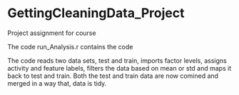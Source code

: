 # GettingCleaningData_Project
Project assignment for course

The code run_Analysis.r contains the code

The code reads two data sets, test and train, imports factor levels, assigns activity and feature labels, filters the data based on mean or std and maps it back to test and train. Both the test and train data are now comined and merged in a way that, data is tidy.
